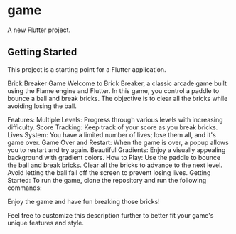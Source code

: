 # game

A new Flutter project.

## Getting Started

This project is a starting point for a Flutter application.

Brick Breaker Game
Welcome to Brick Breaker, a classic arcade game built using the Flame engine and Flutter. In this game, you control a paddle to bounce a ball and break bricks. The objective is to clear all the bricks while avoiding losing the ball.

Features:
Multiple Levels: Progress through various levels with increasing difficulty.
Score Tracking: Keep track of your score as you break bricks.
Lives System: You have a limited number of lives; lose them all, and it's game over.
Game Over and Restart: When the game is over, a popup allows you to restart and try again.
Beautiful Gradients: Enjoy a visually appealing background with gradient colors.
How to Play:
Use the paddle to bounce the ball and break bricks.
Clear all the bricks to advance to the next level.
Avoid letting the ball fall off the screen to prevent losing lives.
Getting Started:
To run the game, clone the repository and run the following commands:

Enjoy the game and have fun breaking those bricks!

Feel free to customize this description further to better fit your game's unique features and style.